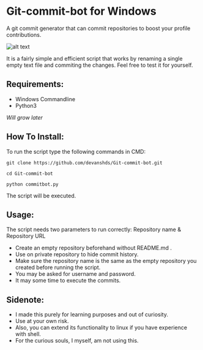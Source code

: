 # Git-commit-bot for Windows
A git commit generator that can commit repositories to boost your profile contributions.

![alt text](https://i.imgur.com/Z6u4SLX.png)

It is a fairly simple and efficient script that works by renaming a single empty text file and commiting the changes. Feel free to test it for yourself.

## Requirements:
- Windows Commandline
- Python3

_Will grow later_

## How To Install:
To run the script type the following commands in CMD:
```
git clone https://github.com/devanshds/Git-commit-bot.git
```
```
cd Git-commit-bot
```
```
python commitbot.py
```
The script will be executed.

## Usage:
  The script needs two parameters to run correctly: Repository name & Repository URL
  - Create an empty repository beforehand without README.md .
  - Use on private repository to hide commit history.
  - Make sure the repository name is the same as the empty repository you created before running the script.
  - You may be asked for username and password.
  - It may some time to execute the commits.

##  Sidenote:
  - I made this purely for learning purposes and out of curiosity. 
  - Use at your own risk.
  - Also, you can extend its functionality to linux if you have experience with shell.
  - For the curious souls, I myself, am not using this.
